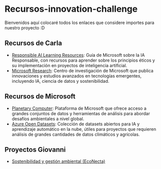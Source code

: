 # Recursos-innovation-challenge

Bienvenidos aquí colocaré todos los enlaces que considere importes para nuestro proyecto :D
 
## Recursos de Carla
- [Responsible AI Learning Resources](https://github.com/msusdev/Innovation-Challenge/blob/main/Responsible%20AI%20learning%20resources.pdf): Guía de Microsoft sobre la IA Responsable, con recursos para aprender sobre los principios éticos y su implementación en proyectos de inteligencia artificial.
- [Microsoft Research](https://www.microsoft.com/en-us/research/): Centro de investigación de Microsoft que publica innovaciones y estudios avanzados en tecnologías emergentes, incluyendo IA, ciencia de datos y sostenibilidad.

## Recursos de Microsoft
- [Planetary Computer](https://planetarycomputer.microsoft.com/): Plataforma de Microsoft que ofrece acceso a grandes conjuntos de datos y herramientas de análisis para abordar desafíos ambientales a nivel global.
- [Azure Open Datasets](https://learn.microsoft.com/en-us/azure/open-datasets/samples): Colección de datasets abiertos para IA y aprendizaje automático en la nube, útiles para proyectos que requieren análisis de grandes cantidades de datos climáticos y agrícolas.

## Proyectos Giovanni
- [Sostenibilidad y gestión ambiental (EcoNecta)](EcoNecta/README.md)
